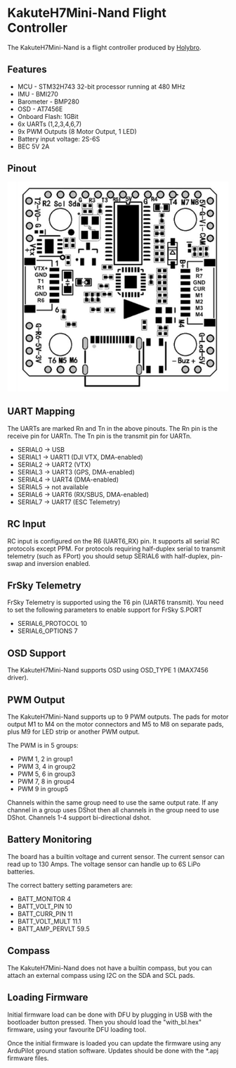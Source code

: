 # KakuteH7Mini-Nand Flight Controller

The KakuteH7Mini-Nand is a flight controller produced by [Holybro](http://www.holybro.com/).

## Features

 - MCU - STM32H743 32-bit processor running at 480 MHz
 - IMU - BMI270
 - Barometer - BMP280
 - OSD - AT7456E
 - Onboard Flash: 1GBit
 - 6x UARTs (1,2,3,4,6,7)
 - 9x PWM Outputs (8 Motor Output, 1 LED)
 - Battery input voltage: 2S-6S
 - BEC 5V 2A

## Pinout

![KakuteH7Mini-Nand Board](../KakuteH7Mini/KakuteH7Mini_Board.jpg "KakuteH7Mini-Nand")

## UART Mapping

The UARTs are marked Rn and Tn in the above pinouts. The Rn pin is the
receive pin for UARTn. The Tn pin is the transmit pin for UARTn.

 - SERIAL0 -> USB
 - SERIAL1 -> UART1 (DJI VTX, DMA-enabled)
 - SERIAL2 -> UART2 (VTX)
 - SERIAL3 -> UART3 (GPS, DMA-enabled)
 - SERIAL4 -> UART4 (DMA-enabled)
 - SERIAL5 -> not available
 - SERIAL6 -> UART6 (RX/SBUS, DMA-enabled)
 - SERIAL7 -> UART7 (ESC Telemetry)

## RC Input

RC input is configured on the R6 (UART6_RX) pin. It supports all serial RC
protocols except PPM. For protocols requiring half-duplex serial to transmit
telemetry (such as FPort) you should setup SERIAL6 with half-duplex, pin-swap 
and inversion enabled.
 
## FrSky Telemetry
 
FrSky Telemetry is supported using the T6 pin (UART6 transmit). You need to set the following parameters to enable support for FrSky S.PORT
 
  - SERIAL6_PROTOCOL 10
  - SERIAL6_OPTIONS 7
  
## OSD Support

The KakuteH7Mini-Nand supports OSD using OSD_TYPE 1 (MAX7456 driver).

## PWM Output

The KakuteH7Mini-Nand supports up to 9 PWM outputs. The pads for motor output
M1 to M4 on the motor connectors and M5 to M8 on separate pads, plus
M9 for LED strip or another PWM output.

The PWM is in 5 groups:

 - PWM 1, 2 in group1
 - PWM 3, 4 in group2
 - PWM 5, 6 in group3
 - PWM 7, 8 in group4
 - PWM 9 in group5

Channels within the same group need to use the same output rate. If
any channel in a group uses DShot then all channels in the group need
to use DShot. Channels 1-4 support bi-directional dshot.

## Battery Monitoring

The board has a builtin voltage and current sensor. The current
sensor can read up to 130 Amps. The voltage sensor can handle up to 6S
LiPo batteries.

The correct battery setting parameters are:

 - BATT_MONITOR 4
 - BATT_VOLT_PIN 10
 - BATT_CURR_PIN 11
 - BATT_VOLT_MULT 11.1
 - BATT_AMP_PERVLT 59.5

## Compass

The KakuteH7Mini-Nand does not have a builtin compass, but you can attach an external compass using I2C on the SDA and SCL pads.

## Loading Firmware

Initial firmware load can be done with DFU by plugging in USB with the
bootloader button pressed. Then you should load the "with_bl.hex"
firmware, using your favourite DFU loading tool.

Once the initial firmware is loaded you can update the firmware using
any ArduPilot ground station software. Updates should be done with the
*.apj firmware files.

